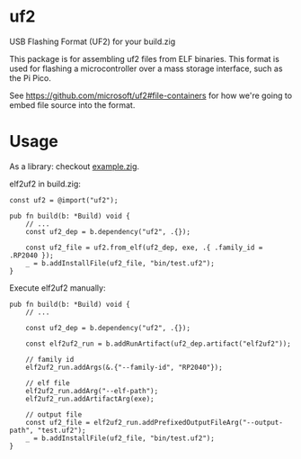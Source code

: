 # uf2

USB Flashing Format (UF2) for your build.zig

This package is for assembling uf2 files from ELF binaries. This format is used for flashing a microcontroller over a mass storage interface, such as the Pi Pico.

See https://github.com/microsoft/uf2#file-containers for how we're going to embed file source into the format.

# Usage

As a library: checkout [example.zig](src/example.zig).

elf2uf2 in build.zig:

```zig
const uf2 = @import("uf2");

pub fn build(b: *Build) void {
    // ...
    const uf2_dep = b.dependency("uf2", .{});

    const uf2_file = uf2.from_elf(uf2_dep, exe, .{ .family_id = .RP2040 });
    _ = b.addInstallFile(uf2_file, "bin/test.uf2");
}

```

Execute elf2uf2 manually:

```zig
pub fn build(b: *Build) void {
    // ...

    const uf2_dep = b.dependency("uf2", .{});

    const elf2uf2_run = b.addRunArtifact(uf2_dep.artifact("elf2uf2"));

    // family id
    elf2uf2_run.addArgs(&.{"--family-id", "RP2040"});

    // elf file
    elf2uf2_run.addArg("--elf-path");
    elf2uf2_run.addArtifactArg(exe);

    // output file
    const uf2_file = elf2uf2_run.addPrefixedOutputFileArg("--output-path", "test.uf2");
    _ = b.addInstallFile(uf2_file, "bin/test.uf2");
}
```
